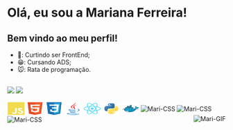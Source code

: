 # Olá, eu sou a Mariana Ferreira!
## Bem vindo ao meu perfil!

- 👀: Curtindo ser FrontEnd;
- 😁: Cursando ADS;
- 🐭: Rata de programação.

<div style="display: inline_block"><br>
  <img height="180cm" src="https://github-readme-stats.vercel.app/api?username=MaFerr31&show_icons=true&theme=tokyonight")/>
  <img height="180cm" src="https://github-readme-stats.vercel.app/api/top-langs/?username=MaFerr31&layout=compact&theme=tokyonight")/>
</div>

<div style="display: inline_block"><br>
  <img align="center" alt="Mari-Js" height="30" width="40" src="https://raw.githubusercontent.com/devicons/devicon/master/icons/javascript/javascript-plain.svg">
  <img align="center" alt="Mari-HTML" height="30" width="40" src="https://raw.githubusercontent.com/devicons/devicon/master/icons/html5/html5-original.svg">
  <img align="center" alt="Mari-CSS" height="30" width="40" src="https://raw.githubusercontent.com/devicons/devicon/master/icons/css3/css3-original.svg">
  <img align="center" alt="Mari-CSS" height="30" width="40" src="https://raw.githubusercontent.com/devicons/devicon/master/icons/java/java-original.svg">
  <img align="center" alt="Mari-CSS" height="30" width="40" src="https://raw.githubusercontent.com/devicons/devicon/master/icons/react/react-original.svg">
  <img align="center" alt="Mari-CSS" height="30" width="40" src="https://raw.githubusercontent.com/devicons/devicon/master/icons/python/python-original.svg">
  <img align="center" alt="Mari-CSS" height="30" width="40" src="https://raw.githubusercontent.com/devicons/devicon/master/icons/docker/docker-original.svg">
  <img align="center" alt="Mari-CSS" height="30" width="40" src="https://raw.githubusercontent.com/devicons/devicon/master/icons/docker/django-original.svg">
  <img align="center" alt="Mari-CSS" height="30" width="40" src="https://raw.githubusercontent.com/devicons/devicon/master/icons/docker/flask-original.svg">
  <img align="center" alt="Mari-CSS" height="30" width="40" src="https://raw.githubusercontent.com/devicons/devicon/master/icons/docker/shell-original.svg">
  <img align="right" alt ="Mari-GIF" src="https://github.com/MaFerr31/MaFerr31/assets/124800921/84f22edc-15ab-4bd6-ac54-8291b46fe37f">

</div>
  
